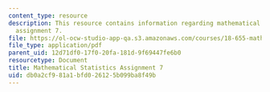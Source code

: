 ```yaml
---
content_type: resource
description: This resource contains information regarding mathematical statistics,
  assignment 7.
file: https://ol-ocw-studio-app-qa.s3.amazonaws.com/courses/18-655-mathematical-statistics-spring-2016/db0a2cf981a1bfd026125b099ba8f49b_MIT18_655S16_ProblemSet_7.pdf
file_type: application/pdf
parent_uid: 12d71df0-17f0-20fa-181d-9f69447fe6b0
resourcetype: Document
title: Mathematical Statistics Assignment 7
uid: db0a2cf9-81a1-bfd0-2612-5b099ba8f49b
---
```

